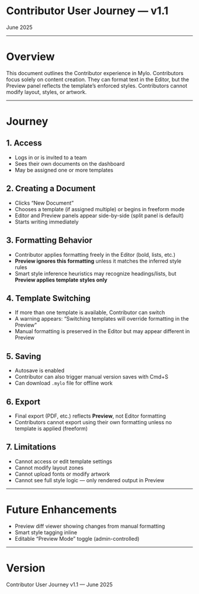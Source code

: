 # Contributor User Journey — v1.1

June 2025

---

# Overview

This document outlines the Contributor experience in Mylo. Contributors focus solely on content creation. They can format text in the Editor, but the Preview panel reflects the template’s enforced styles. Contributors cannot modify layout, styles, or artwork.

---

# Journey

## 1. Access

- Logs in or is invited to a team
- Sees their own documents on the dashboard
- May be assigned one or more templates

## 2. Creating a Document

- Clicks “New Document”
- Chooses a template (if assigned multiple) or begins in freeform mode
- Editor and Preview panels appear side-by-side (split panel is default)
- Starts writing immediately

## 3. Formatting Behavior

- Contributor applies formatting freely in the Editor (bold, lists, etc.)
- **Preview ignores this formatting** unless it matches the inferred style rules
- Smart style inference heuristics may recognize headings/lists, but **Preview applies template styles only**

## 4. Template Switching

- If more than one template is available, Contributor can switch
- A warning appears: “Switching templates will override formatting in the Preview”
- Manual formatting is preserved in the Editor but may appear different in Preview

## 5. Saving

- Autosave is enabled
- Contributor can also trigger manual version saves with Cmd+S
- Can download `.mylo` file for offline work

## 6. Export

- Final export (PDF, etc.) reflects **Preview**, not Editor formatting
- Contributors cannot export using their own formatting unless no template is applied (freeform)

## 7. Limitations

- Cannot access or edit template settings
- Cannot modify layout zones
- Cannot upload fonts or modify artwork
- Cannot see full style logic — only rendered output in Preview

---

# Future Enhancements

- Preview diff viewer showing changes from manual formatting
- Smart style tagging inline
- Editable “Preview Mode” toggle (admin-controlled)

---

# Version

Contributor User Journey v1.1 — June 2025
